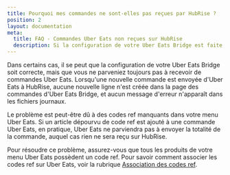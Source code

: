 ```yaml
---
title: Pourquoi mes commandes ne sont-elles pas reçues par HubRise ?
position: 2
layout: documentation
meta:
  title: FAQ - Commandes Uber Eats non reçues sur HubRise
  description: Si la configuration de votre Uber Eats Bridge est faite mais vous ne recevez pas de commandes Uber Eats, il se peut qu'il y ait des codes ref manquants.
---
```


Dans certains cas, il se peut que la configuration de votre Uber Eats Bridge soit correcte, mais que vous ne parveniez toujours pas à recevoir de commandes Uber Eats. Lorsqu'une nouvelle commande est envoyée d'Uber Eats à HubRise, aucune nouvelle ligne n'est créée dans la page des commandes d'Uber Eats Bridge, et aucun message d'erreur n'apparaît dans les fichiers journaux.

Le problème est peut-être dû à des codes ref manquants dans votre menu Uber Eats. Si un article dépourvu de code ref est ajouté à une commande Uber Eats, en pratique, Uber Eats ne parviendra pas à envoyer la totalité de la commande, auquel cas rien ne sera reçu sur HubRise.

Pour résoudre ce problème, assurez-vous que tous les produits de votre menu Uber Eats possèdent un code ref. Pour savoir comment associer les codes ref sur Uber Eats, voir la rubrique [Association des codes ref](/apps/uber-eats/associer-codes-ref).


